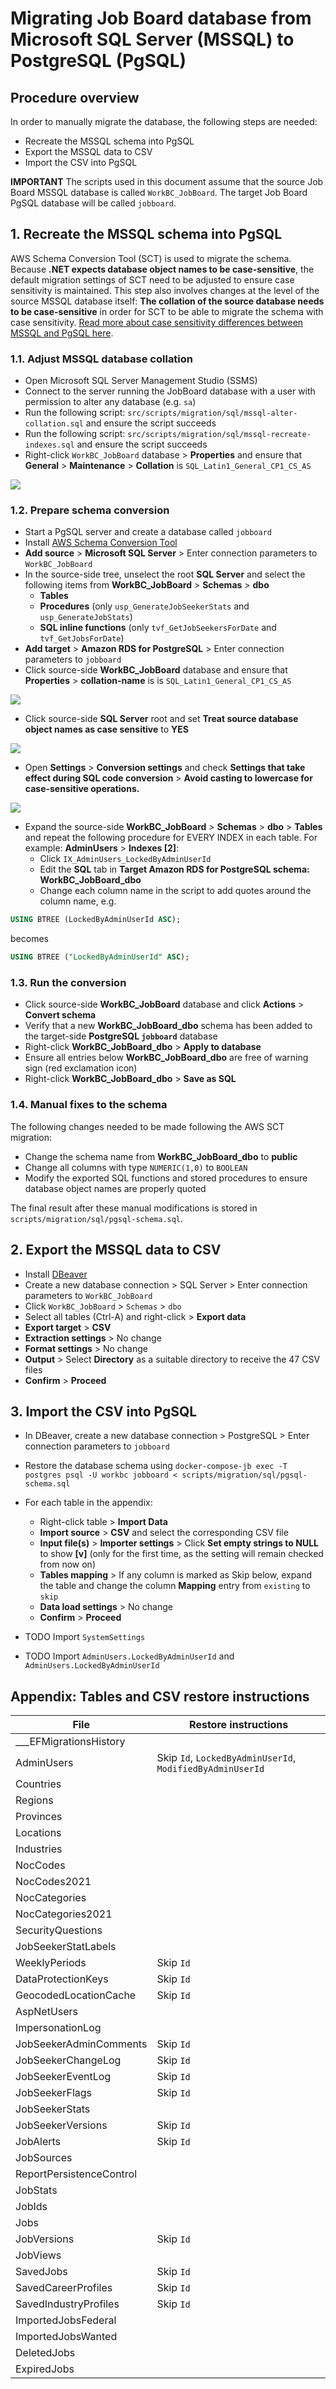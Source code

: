 Migrating Job Board database from Microsoft SQL Server (MSSQL) to PostgreSQL (PgSQL)
==========================================

## Procedure overview
In order to manually migrate the database, the following steps are needed:
- Recreate the MSSQL schema into PgSQL
- Export the MSSQL data to CSV
- Import the CSV into PgSQL

**IMPORTANT** The scripts used in this document assume that the source Job Board MSSQL database is called `WorkBC_JobBoard`. The target Job Board PgSQL database will be called `jobboard`.

## 1. Recreate the MSSQL schema into PgSQL
AWS Schema Conversion Tool (SCT) is used to migrate the schema. Because **.NET expects database object names to be case-sensitive**, the default migration settings of SCT need to be adjusted to ensure case sensitivity is maintained. This step also involves changes at the level of the source MSSQL database itself: **The collation of the source database needs to be case-sensitive** in order for SCT to be able to migrate the schema with case sensitivity. [Read more about case sensitivity differences between MSSQL and PgSQL here](https://docs.aws.amazon.com/dms/latest/sql-server-to-aurora-postgresql-migration-playbook/chap-sql-server-aurora-pg.sql.casesensitivity.html).

### 1.1. Adjust MSSQL database collation
- Open Microsoft SQL Server Management Studio (SSMS)
- Connect to the server running the JobBoard database with a user with permission to alter any database (e.g. `sa`)
- Run the following script: `src/scripts/migration/sql/mssql-alter-collation.sql` and ensure the script succeeds
- Run the following script: `src/scripts/migration/sql/mssql-recreate-indexes.sql` and ensure the script succeeds
- Right-click `WorkBC_JobBoard` database > **Properties** and ensure that **General** > **Maintenance** > **Collation** is `SQL_Latin1_General_CP1_CS_AS`

![](./images/collation-ssms.png)

### 1.2. Prepare schema conversion
- Start a PgSQL server and create a database called `jobboard`
- Install [AWS Schema Conversion Tool](https://docs.aws.amazon.com/SchemaConversionTool/latest/userguide/CHAP_Installing.Procedure.html)
- **Add source** > **Microsoft SQL Server** > Enter connection parameters to `WorkBC_JobBoard`
- In the source-side tree, unselect the root **SQL Server** and select the following items from **WorkBC_JobBoard** > **Schemas** > **dbo**
  - **Tables**
  - **Procedures** (only `usp_GenerateJobSeekerStats` and `usp_GenerateJobStats`)
  - **SQL inline functions** (only `tvf_GetJobSeekersForDate` and `tvf_GetJobsForDate`)
- **Add target** > **Amazon RDS for PostgreSQL** > Enter connection parameters to `jobboard`
- Click source-side **WorkBC_JobBoard** database and ensure that **Properties** > **collation-name** is is `SQL_Latin1_General_CP1_CS_AS`

![](./images/collation-source.png)

- Click source-side **SQL Server** root and set **Treat source database object names as case sensitive** to **YES**

![](./images/case-sensitivity-source.png)

- Open **Settings** > **Conversion settings** and check **Settings that take effect during SQL code conversion** > **Avoid casting to lowercase for case-sensitive operations.**

![](./images/case-sensitivity-target.png)

- Expand the source-side **WorkBC_JobBoard** > **Schemas** > **dbo** > **Tables** and repeat the following procedure for EVERY INDEX in each table. For example: **AdminUsers** > **Indexes [2]**:
  - Click `IX_AdminUsers_LockedByAdminUserId`
  - Edit the **SQL** tab in **Target Amazon RDS for PostgreSQL schema: WorkBC_JobBoard_dbo**
  - Change each column name in the script to add quotes around the column name, e.g.
```sql
USING BTREE (LockedByAdminUserId ASC);
```
becomes
```sql
USING BTREE ("LockedByAdminUserId" ASC);
```

### 1.3. Run the conversion
- Click source-side **WorkBC_JobBoard** database and click **Actions** > **Convert schema**
- Verify that a new **WorkBC_JobBoard_dbo** schema has been added to the target-side **PostgreSQL `jobboard`** database
- Right-click **WorkBC_JobBoard_dbo** > **Apply to database**
- Ensure all entries below **WorkBC_JobBoard_dbo** are free of warning sign (red exclamation icon)
- Right-click **WorkBC_JobBoard_dbo** > **Save as SQL**

### 1.4. Manual fixes to the schema
The following changes needed to be made following the AWS SCT migration:
- Change the schema name from **WorkBC_JobBoard_dbo** to **public**
- Change all columns with type `NUMERIC(1,0)` to `BOOLEAN`
- Modify the exported SQL functions and stored procedures to ensure database object names are properly quoted

The final result after these manual modifications is stored in `scripts/migration/sql/pgsql-schema.sql`.

## 2. Export the MSSQL data to CSV
- Install [DBeaver](https://dbeaver.io/download/)
- Create a new database connection > SQL Server > Enter connection parameters to `WorkBC_JobBoard`
- Click `WorkBC_JobBoard` > `Schemas` > `dbo`
- Select all tables (Ctrl-A) and right-click > **Export data**
- **Export target** > **CSV**
- **Extraction settings** > No change
- **Format settings** > No change
- **Output** > Select **Directory** as a suitable directory to receive the 47 CSV files
- **Confirm** > **Proceed**

## 3. Import the CSV into PgSQL
- In DBeaver, create a new database connection > PostgreSQL > Enter connection parameters to `jobboard`
- Restore the database schema using `docker-compose-jb exec -T postgres psql -U workbc jobboard < scripts/migration/sql/pgsql-schema.sql`
- For each table in the appendix:
  - Right-click table > **Import Data**
  - **Import source** > **CSV** and select the corresponding CSV file
  - **Input file(s)** > **Importer settings** > Click **Set empty strings to NULL** to show **[v]** (only for the first time, as the setting will remain checked from now on)
  - **Tables mapping** > If any column is marked as Skip below, expand the table and change the column **Mapping** entry from `existing` to `skip`
  - **Data load settings** > No change
  - **Confirm** > **Proceed**

- TODO Import `SystemSettings`
- TODO Import `AdminUsers.LockedByAdminUserId` and `AdminUsers.LockedByAdminUserId`

## Appendix: Tables and CSV restore instructions

| File | Restore instructions |
| ---- | ------- |
| ___EFMigrationsHistory | |
| AdminUsers | Skip `Id`, `LockedByAdminUserId`, `ModifiedByAdminUserId` |
| Countries | |
| Regions | |
| Provinces | |
| Locations | |
| Industries | |
| NocCodes | |
| NocCodes2021 | |
| NocCategories | |
| NocCategories2021 | |
| SecurityQuestions | |
| JobSeekerStatLabels | |
| WeeklyPeriods | Skip `Id` |
| DataProtectionKeys | Skip `Id` |
| GeocodedLocationCache | Skip `Id` |
| AspNetUsers | |
| ImpersonationLog | |
| JobSeekerAdminComments | Skip `Id` |
| JobSeekerChangeLog | Skip `Id` |
| JobSeekerEventLog | Skip `Id` |
| JobSeekerFlags | Skip `Id` |
| JobSeekerStats | |
| JobSeekerVersions | Skip `Id` |
| JobAlerts | Skip `Id` |
| JobSources | |
| ReportPersistenceControl | |
| JobStats | |
| JobIds | |
| Jobs | |
| JobVersions | Skip `Id` |
| JobViews | |
| SavedJobs | Skip `Id` |
| SavedCareerProfiles | Skip `Id` |
| SavedIndustryProfiles | Skip `Id` |
| ImportedJobsFederal | |
| ImportedJobsWanted | |
| DeletedJobs | |
| ExpiredJobs | |
